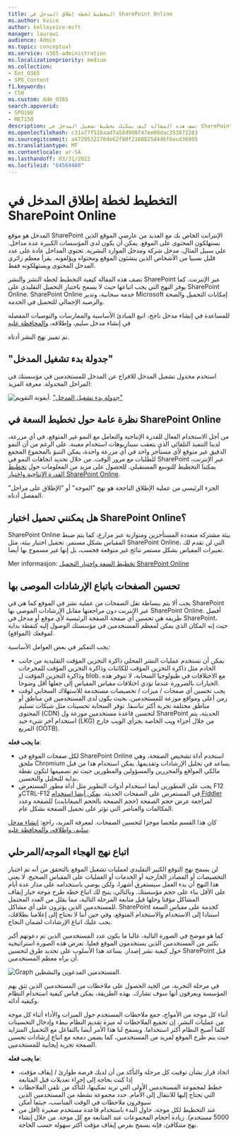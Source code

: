 ```yaml
---
title: التخطيط لخطة إطلاق المدخل في SharePoint Online
ms.author: kvice
author: kelleyvice-msft
manager: laurawi
audience: Admin
ms.topic: conceptual
ms.service: o365-administration
ms.localizationpriority: medium
ms.collection:
- Ent_O365
- SPO_Content
f1.keywords:
- CSH
ms.custom: Adm_O365
search.appverid:
- SPO160
- MET150
description: تصف هذه المقالة كيف يمكنك تخطيط تشغيل المدخل في SharePoint Online والخطوات التي يجب اتخاذها لنجاح عملية الإطلاق
ms.openlocfilehash: c31a77f516aad7a58d908f47ee09dac353872283
ms.sourcegitcommit: a4729532278de62f80f2160825d446f6ecd36995
ms.translationtype: MT
ms.contentlocale: ar-SA
ms.lasthandoff: 03/31/2022
ms.locfileid: "64569480"
---
```

# <a name="planning-your-portal-launch-roll-out-plan-in-sharepoint-online"></a>التخطيط لخطة إطلاق المدخل في SharePoint Online

المدخل هو موقع SharePoint الإنترانت الخاص بك مع العديد من عارضي الموقع الذين يستهلكون المحتوى على الموقع. يمكن أن يكون لدى المؤسسات الكبيرة عدة مداخل. على سبيل المثال، مدخل شركة ومدخل الموارد البشرية. تحتوي المداخل عادة على عدد قليل نسبيا من الأشخاص الذين ينشئون الموقع ومحتواه ويؤلفونه. يقرأ معظم زائري المدخل المحتوى ويستهلكونه فقط.

تصف هذه المقالة كيفية التخطيط لخطة النشر والنشر SharePoint عبر الإنترنت. كما يوفر النهج التي يجب اتباعها حيث لا يسمح باختبار التحميل التقليدي على SharePoint Online. SharePoint Online خدمة سحابية، وتدير Microsoft إمكانات التحميل والصحة والرصيد الإجمالي للتحميل في الخدمة.

للمساعدة في إنشاء مدخل ناجح، اتبع المبادئ الأساسية والممارسات والتوصيات المفصلة في إنشاء مدخل سليم، وإطلاقه، [والمحافظة عليه](/sharepoint/portal-health)

تم تمييز نهج النشر أدناه.

## <a name="portal-launch-scheduler"></a>"جدولة بدء تشغيل المدخل"

استخدم مجدول تشغيل المدخل للافراج عن المدخل للمستخدمين في مؤسستك في المراحل المجدولة. معرفة المزيد:

![أيقونة التقويم.](../media/calendar.png) ["جدولة بدء تشغيل المدخل"](/microsoft-365/enterprise/portallaunchscheduler)

## <a name="overview-of-capacity-planning-in-sharepoint-online"></a>نظرة عامة حول تخطيط السعة في SharePoint Online

من أجل الاستخدام الفعال للقدرة الإنتاجية والتعامل مع النمو غير المتوقع، في أي مزرعة، لدينا التنفيذ التلقائي الذي يتعقب سيناريوهات استخدام معينة. على الرغم من أن النمو الدقيق غير متوقع لأي مستأجر واحد في أي مزرعة واحدة، يمكن التنبؤ بالمجموع المجمع للطلبات مع مرور الوقت. من خلال تحديد اتجاهات النمو في SharePoint عبر الإنترنت، يمكننا التخطيط للتوسع المستقبلي. للحصول على مزيد من المعلومات حول [تخطيط القدرة الإنتاجية واختبار SharePoint Online](capacity-planning-and-load-testing-sharepoint-online.md).

الجزء الرئيسي من عملية الإطلاق الناجحة هو نهج "الموجة" أو "الإطلاق على مراحل" المفصل أدناه.

## <a name="can-i-load-test-sharepoint-online"></a>هل يمكنني تحميل اختبار SharePoint Online؟

SharePoint Online بيئة مشتركة متعددة المستأجرين ومتوازنة عبر مزارع، كما يتم ضبط المقياس بشكل مستمر. تحميل اختبار بيئة، مثل SharePoint Online، التي لن تقدم لك تغييرات المقياس بشكل مستمر نتائج غير متوقعة فحسب، بل إنها غير مسموح بها أيضا.

Mer informasjon: [تخطيط السعة واختبار التحميل SharePoint Online](capacity-planning-and-load-testing-sharepoint-online.md)

## <a name="optimize-pages-by-following-recommended-guidelines"></a>تحسين الصفحات باتباع الإرشادات الموصى بها

يجب ألا يتم ببساطة نقل الصفحات من عملية نشر في الموقع كما هي في SharePoint عبر الإنترنت دون مراجعتها مقابل الإرشادات الموصى بها SharePoint Online. أفضل طريقة هي تحسين أي صفحة الصفحة الرئيسية لأي موقع أو مدخل في SharePoint، حيث إنه المكان الذي يمكن لمعظم المستخدمين في مؤسستك الوصول إليه كنقطة بداية لموقعك (المواقع).

يجب التفكير في بعض العوامل الأساسية:

- يمكن أن تستخدم عمليات النشر المحلي ذاكرة التخزين المؤقت التقليدية من جانب الخادم مثل ذاكرة التخزين المؤقت للكائنات وذاكرة التخزين المؤقت للمخرجات وذاكرة التخزين المؤقت ل blob. مع الاختلافات في طبولوجيا السحابة، لا تتوفر هذه الخيارات بالضرورة عندما تؤدي اختلافات مقياس المقياس إلى جعلها أقل وضوحا.
- يجب تحسين أي صفحات / ميزات / تخصيصات مستخدمة للاستهلاك السحابي لوقت زمن أعلى ومواقع موزعة للمستخدمين، بحيث يكون لدى المستخدمين في مناطق أو مناطق مختلفة تجربة أكثر تناسقا. توفر السحابة تحسينات مثل شبكات تسليم المحتوى (CDN) لتحسين قاعدة مستخدمين موزعة ول SharePoint الحديثة، يتم استخدام آخر شيء جيد (LKG) من خلال أجزاء ويب الخاصة بجزأي الويب خارج المربع (OOTB).

**ما يجب فعله**:

- لكل صفحات الموقع في SharePoint Online استخدم أداة تشخيص الصفحة، [](./page-diagnostics-for-spo.md)وهي ملحق Chromium يساعد في تحليل الإرشادات وتقديمها. يمكن استخدام هذا من قبل مالكي المواقع والمحررين والمسؤولين والمطورين حيث تم تصميمها لتكون نقطة بداية للتحليل والتحسين.
- يجب على المطورين أيضا استخدام أدوات التطوير مثل أداة مطور المستعرض F12 وCTRL-F12 في المستعرض على الصفحات الحديثة. [يمكن أيضا استخدام Fiddler](https://www.telerik.com/download/fiddler) لمراجعة عرض حجم الصفحة (حجم الصفحة بالحجم الميغابايت) للصفحة وعدد المكالمات والعناصر التي تؤثر على تحميل الصفحة بشكل عام.

كان هذا القسم ملخصا موجزا لتحسين الصفحات.  لمعرفة المزيد، راجع:  [إنشاء مدخل سليم، وإطلاقه، والمحافظة عليه](/sharepoint/portal-health).

## <a name="follow-a-wave--phased-roll-out-approach"></a>اتباع نهج الهجاء الموجه/المرحلي

لن يسمح نهج التوقع الكبير التقليدي لعمليات تشغيل الموقع بالتحقق من أنه تم اختبار التخصيصات أو المصادر الخارجية أو الخدمات أو العمليات على المقياس الصحيح. لا يعني هذا النهج أن بدء العمل سيستغرق أشهرا، ولكن يوصى باستخدامه على مدار عدة أيام على الأقل بناء على حجم مؤسستك. وبالتالي، يتيح لك اتباع خطة طرح موجة خيار إيقاف المشاكل مؤقتا وحلها قبل متابعة المرحلة التالية، مما يقلل من العدد المحتمل للمستخدمين الذين يؤثرون على أي مشاكل. SharePoint كخدمة على مقياس السعة استنادا إلى الاستخدام والاستخدام المتوقع، وفي حين أننا لا نحتاج إلى إعلامنا بطلاقك، يجب عليك اتباع الإرشادات لضمان النجاح.

كما هو موضح في الصورة التالية، غالبا ما يكون عدد المستخدمين الذين تم دعوتهم أكبر بكثير من المستخدمين الذين يستخدمون الموقع فعليا. تعرض هذه الصورة استراتيجية حول كيفية نشر إصدار. يساعد هذا الأسلوب على تحديد طرق لتحسين SharePoint قبل أن يراه معظم المستخدمين.

![Graph المستخدمين المدعوين والنشطين.](../media/0bc14a20-9420-4986-b9b9-fbcd2c6e0fb9.png)

في مرحلة التجربة، من الجيد الحصول على ملاحظات من المستخدمين الذين تثق بهم المؤسسة ويعرفون أنها سوف تشارك. بهذه الطريقة، يمكن قياس كيفية استخدام النظام وكيفية أدائه.

أثناء كل موجة من الأمواج، جمع ملاحظات المستخدم حول الميزات والأداء أثناء كل موجة من عمليات النشر. إن تجميع الملاحظات له ميزة تقديم النظام ببطء وإدخال التحسينات كلما أصبح النظام أكثر استخداما. ويسمح لنا هذا الأمر أيضا بالتفاعل مع التحميل المتزايد حيث يتم طرح الموقع لمزيد من المستخدمين، كما يضمن دمجه مع اتباع إرشادات تحسين الصفحة تجربة إيجابية للمستخدمين.

**ما يجب فعله**:

- اتخاذ قرار بشأن توقيت كل مرحلة والتأكد من أن لديك فرصة طوارئ / إيقاف مؤقت، إذا كنت بحاجة إلى إجراء تعديلات قبل المتابعة
- خطط لمجموعة المستخدمين الأولى التي تريد تمكينها، للتأكد من تلقي الملاحظات التي تحتاج إليها للانتقال إلى الأمام.  حدد مجموعة نشطة من المستخدمين الذين سيوفرون ملاحظات في الوقت المناسب، حيثما أمكن
- عند التخطيط لكل موجة، حاول البدء باستخدام قاعدة مستخدم صغيرة (أقل من 5000 مستخدم). زيادة أحجام المجموعات عند المتابعة مع كل موجة. من خلال إنشاء نهج متتكافئ، فإنه يسمح بفرص إيقاف مؤقت أكثر سهولة حسب الحاجة.

